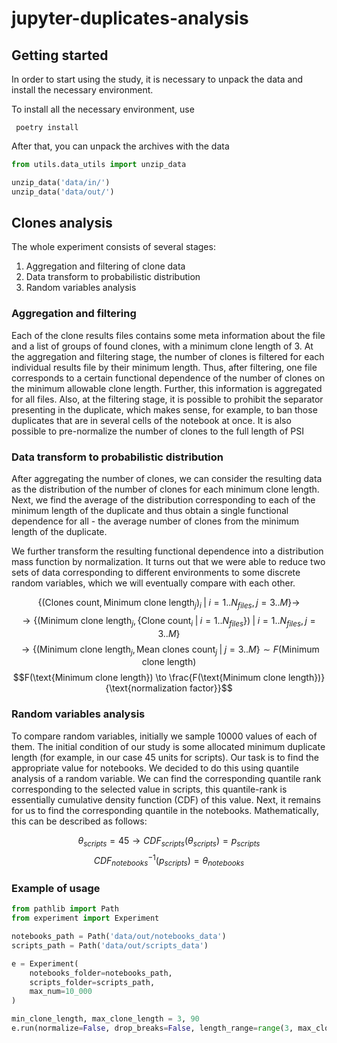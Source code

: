 # jupyter-duplicates-analysis

## Getting started

In order to start using the study, 
it is necessary to unpack the data and install the necessary environment.

To install all the necessary environment, use
```
 poetry install
```

After that, you can unpack the archives with the data
```python
from utils.data_utils import unzip_data

unzip_data('data/in/')
unzip_data('data/out/')
```

## Clones analysis

The whole experiment consists of several stages: 
1. Aggregation and filtering of clone data
2. Data transform to probabilistic distribution
3. Random variables analysis

### Aggregation and filtering
Each of the clone results files contains some meta information about the file and a list of groups of found clones, 
with a minimum clone length of 3. At the aggregation and filtering stage, the number of clones is filtered for each 
individual results file by their minimum length. Thus, after filtering, one file corresponds to a certain functional 
dependence of the number of clones on the minimum allowable clone length. Further, this information is aggregated for all files. 
Also, at the filtering stage, it is possible to prohibit the separator presenting in the duplicate, 
which makes sense, for example, to ban those duplicates that are in several cells of the notebook at once.
It is also possible to pre-normalize the number of clones to the full length of PSI

### Data transform to probabilistic distribution
After aggregating the number of clones, we can consider the resulting data as the distribution of the number 
of clones for each minimum clone length. Next, we find the average of the distribution corresponding to each of 
the minimum length of the duplicate and thus obtain a single functional dependence for all - the average number 
of clones from the minimum length of the duplicate. 

We further transform the resulting functional dependence into a distribution mass function by normalization.
It turns out that we were able to reduce two sets of data corresponding to different environments to some 
discrete random variables, which we will eventually compare with each other.

$$\{(\text{Clones count}, \text{Minimum clone length}_j)_i \; | \; i = 1 ..N_{files}, j = 3..M\} \to$$
$$\to \{(\text{Minimum clone length}_j, \{\text{Clone count}_i \; | \; i = 1..N_{files} \}) \; | \; i = 1 ..N_{files}, j = 3..M\}$$
$$\to \{(\text{Minimum clone length}_j, \text{Mean clones count}_j \; | \; j = 3..M\} \sim F(\text{Minimum clone length})$$
$$F(\text{Minimum clone length}) \to \frac{F(\text{Minimum clone length})}{\text{normalization factor}}$$

### Random variables analysis
To compare random variables, initially we sample 10000 values of each of them. 
The initial condition of our study is some allocated minimum duplicate length 
(for example, in our case 45 units for scripts). Our task is to find the appropriate value for notebooks. 
We decided to do this using quantile analysis of a random variable. We can find the corresponding quantile rank 
corresponding to the selected value in scripts, this quantile-rank is essentially cumulative density function (CDF) of this value.
Next, it remains for us to find the corresponding quantile in the notebooks. 
Mathematically, this can be described as follows:

$$\theta_{scripts} = 45 \to CDF_{scripts}(\theta_{scripts}) = p_{scripts}$$
$$CDF_{notebooks}^{-1} (p_{scripts}) = \theta_{notebooks}$$

### Example of usage
```python
from pathlib import Path
from experiment import Experiment

notebooks_path = Path('data/out/notebooks_data')
scripts_path = Path('data/out/scripts_data')

e = Experiment(
    notebooks_folder=notebooks_path,
    scripts_folder=scripts_path,
    max_num=10_000
)

min_clone_length, max_clone_length = 3, 90
e.run(normalize=False, drop_breaks=False, length_range=range(3, max_clone_length + 1))
```
